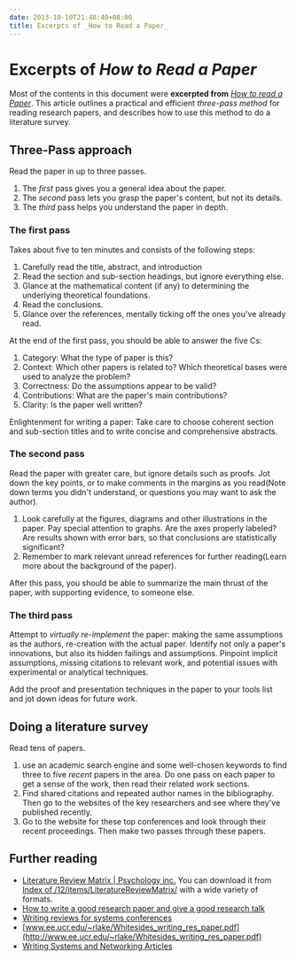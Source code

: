 ```yaml
---
date: 2013-10-10T21:48:40+08:00
title: Excerpts of _How to Read a Paper_
---
```


# Excerpts of _How to Read a Paper_

Most of the contents in this document were __excerpted from__ [_How to read a Paper_](http://blizzard.cs.uwaterloo.ca/keshav/home/Papers/data/07/paper-reading.pdf). 
This article outlines a practical and efficient _three-pass method_ for reading research papers, and describes how to use this method to do a literature survey.  

## Three-Pass approach  
Read the paper in up to three passes.  
1. The _first_ pass gives you a general idea about the paper.  
2. The _second_ pass lets you grasp the paper's content, but not its details.  
3. The _third_ pass helps you understand the paper in depth. 

### The first pass  
Takes about five to ten minutes and consists of the following steps:  
1. Carefully read the title, abstract, and introduction   
2. Read the section and sub-section headings, but ignore everything else.   
3. Glance at the mathematical content (if any) to determining the underlying theoretical foundations.   
4. Read the conclusions.   
5. Glance over the references, mentally ticking off the ones you've already read.  

At the end of the first pass, you should be able to answer the five Cs:  
1. Category: What the type of paper is this?  
2. Context: Which other papers is related to? Which theoretical bases were used to analyze the problem?  
3. Correctness: Do the assumptions appear to be valid?  
4. Contributions: What are the paper's main contributions?  
5. Clarity: Is the paper well written?  

Enlightenment for writing a paper: Take care to choose coherent section and sub-section titles and to write concise and comprehensive abstracts.  

### The second pass  
Read the paper with greater care, but ignore details such as proofs. Jot down the key points, or to make comments in the margins as you read(Note down terms you didn't understand, or questions you may want to ask the author).   
1. Look carefully at the figures, diagrams and other illustrations in the paper. Pay special attention to graphs. Are the axes properly labeled? Are results shown with error bars, so that conclusions are statistically significant?  
2. Remember to mark relevant unread references for further reading(Learn more about the background of the paper).  

After this pass, you should be able to summarize the main thrust of the paper, with supporting evidence, to someone else.  

### The third pass  
Attempt to _virtually re-implement_ the paper: making the same assumptions as the authors, re-creation with the actual paper. Identify not only a paper's innovations, but also its hidden failings and assumptions. Pinpoint implicit assumptions, missing citations to relevant work, and potential issues with experimental or analytical techniques.  

Add the proof and presentation techniques in the paper to your tools list and jot down ideas for future work.  


## Doing a literature survey  
Read tens of papers.  

1. use an academic search engine and some well-chosen keywords to find three to five _recent_ papers in the area. Do one pass on each paper to get a sense of the work, then read their related work sections.   
2. Find shared citations and repeated author names in the bibliography. Then go to the websites of the key researchers and see where they've published recently.   
3.  Go to the website for these top conferences and look through their recent proceedings. Then make two passes through these papers.  

## Further reading  
* [Literature Review Matrix | Psychology inc.](http://www.psychologyinc.org/2012/06/literature-review-matrix.html) You can download it from [Index of /12/items/LiteratureReviewMatrix/](http://ia601508.us.archive.org/12/items/LiteratureReviewMatrix/) with a wide variety of formats.    
* [How to write a good research paper and give a good research talk](http://research.microsoft.com/en-us/um/people/simonpj/papers/giving-a-talk/giving-a-talk.htm)  
* [Writing reviews for systems conferences](http://people.inf.ethz.ch/troscoe/pubs/review-writing.pdf)  
* [www.ee.ucr.edu/~rlake/Whitesides_writing_res_paper.pdf](http://www.ee.ucr.edu/~rlake/Whitesides_writing_res_paper.pdf)  
* [Writing Systems and Networking Articles](http://www.cs.columbia.edu/~hgs/etc/writing-style.html)
